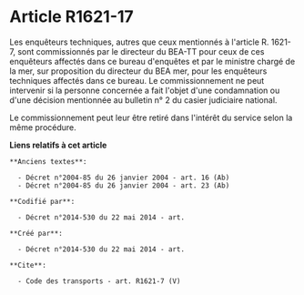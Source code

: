 # Article R1621-17

Les enquêteurs techniques, autres que ceux mentionnés à l'article R. 1621-7, sont commissionnés par le directeur du BEA-TT
pour ceux de ces enquêteurs affectés dans ce bureau d'enquêtes et par le ministre chargé de la mer, sur proposition du
directeur du BEA mer, pour les enquêteurs techniques affectés dans ce bureau. Le commissionnement ne peut intervenir si la
personne concernée a fait l'objet d'une condamnation ou d'une décision mentionnée au bulletin n° 2 du casier judiciaire
national. 

Le commissionnement peut leur être retiré dans l'intérêt du service selon la même procédure.

**Liens relatifs à cet article**

	**Anciens textes**:

	  - Décret n°2004-85 du 26 janvier 2004 - art. 16 (Ab)
	  - Décret n°2004-85 du 26 janvier 2004 - art. 23 (Ab)

	**Codifié par**:

	  - Décret n°2014-530 du 22 mai 2014 - art.

	**Créé par**:

	  - Décret n°2014-530 du 22 mai 2014 - art.

	**Cite**:

	  - Code des transports - art. R1621-7 (V)
